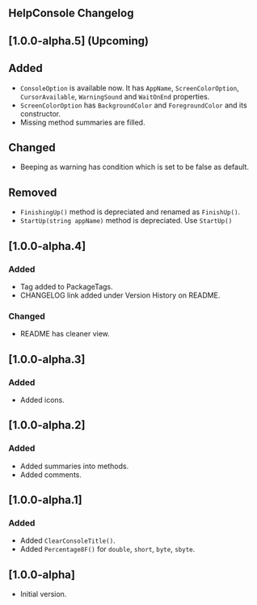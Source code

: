## HelpConsole Changelog

<!--
## [Unreleased]

### Added

### Changed

### Removed
-->

## [1.0.0-alpha.5] (Upcoming)

## Added
* `ConsoleOption` is available now. It has `AppName`, `ScreenColorOption`, `CursorAvailable`, `WarningSound` and `WaitOnEnd` properties.
* `ScreenColorOption` has `BackgroundColor` and `ForegroundColor` and its constructor.
* Missing method summaries are filled.

## Changed
* Beeping as warning has condition which is set to be false as default.

## Removed
* `FinishingUp()` method is depreciated and renamed as `FinishUp()`.
* `StartUp(string appName)` method is depreciated. Use `StartUp()`

## [1.0.0-alpha.4]

### Added
* Tag added to PackageTags.
* CHANGELOG link added under Version History on README.

### Changed
* README has cleaner view.

## [1.0.0-alpha.3]

### Added
* Added icons.

## [1.0.0-alpha.2]

### Added
* Added summaries into methods.
* Added comments.

## [1.0.0-alpha.1]

### Added
* Added `ClearConsoleTitle()`.
* Added `Percentage8F()` for `double`, `short`, `byte`, `sbyte`.

## [1.0.0-alpha]
* Initial version.